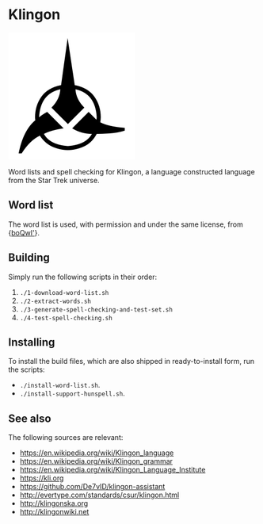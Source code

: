 # Klingon

![Klingon logo](images/logo.png?raw=true)

Word lists and spell checking for Klingon, a language constructed language from
the Star Trek universe.


## Word list

The word list is used, with permission and under the same license, from
{[boQwI'](https://github.com/De7vID/klingon-assistant)}.


## Building

Simply run the following scripts in their order:
1. `./1-download-word-list.sh`
2. `./2-extract-words.sh`
3. `./3-generate-spell-checking-and-test-set.sh`
4. `./4-test-spell-checking.sh`


## Installing

To install the build files, which are also shipped in ready-to-install form,
run the scripts:
* `./install-word-list.sh`.
* `./install-support-hunspell.sh`.


## See also

The following sources are relevant:
* https://en.wikipedia.org/wiki/Klingon_language
* https://en.wikipedia.org/wiki/Klingon_grammar
* https://en.wikipedia.org/wiki/Klingon_Language_Institute
* https://kli.org
* https://github.com/De7vID/klingon-assistant
* http://evertype.com/standards/csur/klingon.html
* http://klingonska.org
* http://klingonwiki.net
